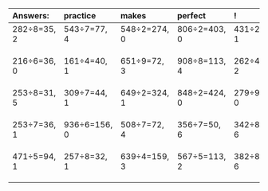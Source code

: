 | Answers: | practice | makes | perfect | ! |
| :--- | :--- | :--- | :--- | :--- |
| 282÷8=35, 2 | 543÷7=77, 4 | 548÷2=274, 0 | 806÷2=403, 0 | 431÷2=215, 1 | 
|   |   |   |   |   | 
|   |   |   |   |   | 
|   |   |   |   |   | 
| 216÷6=36, 0 | 161÷4=40, 1 | 651÷9=72, 3 | 908÷8=113, 4 | 262÷4=65, 2 | 
|   |   |   |   |   | 
|   |   |   |   |   | 
|   |   |   |   |   | 
| 253÷8=31, 5 | 309÷7=44, 1 | 649÷2=324, 1 | 848÷2=424, 0 | 279÷9=31, 0 | 
|   |   |   |   |   | 
|   |   |   |   |   | 
|   |   |   |   |   | 
| 253÷7=36, 1 | 936÷6=156, 0 | 508÷7=72, 4 | 356÷7=50, 6 | 342÷8=42, 6 | 
|   |   |   |   |   | 
|   |   |   |   |   | 
|   |   |   |   |   | 
| 471÷5=94, 1 | 257÷8=32, 1 | 639÷4=159, 3 | 567÷5=113, 2 | 382÷8=47, 6 | 
|   |   |   |   |   | 
|   |   |   |   |   | 
|   |   |   |   |   | 
